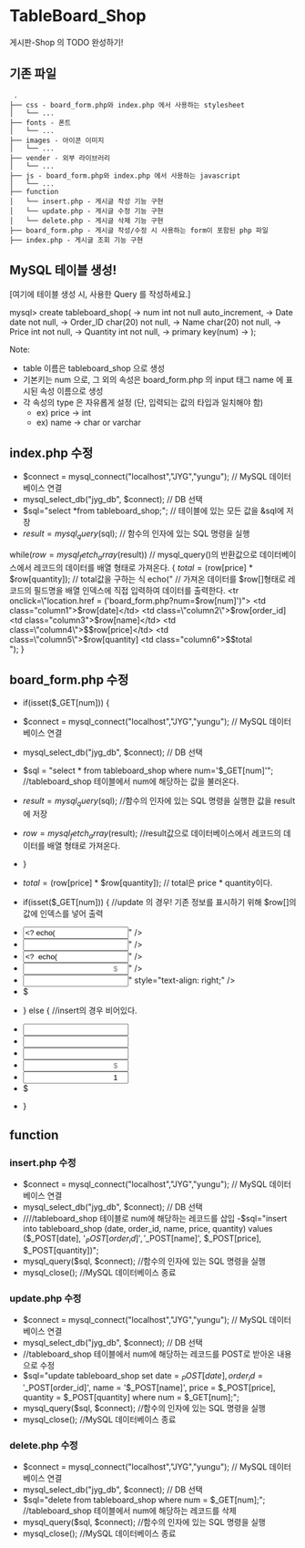 # TableBoard_Shop
게시판-Shop 의 TODO 완성하기!

## 기존 파일
```
 .
├── css - board_form.php와 index.php 에서 사용하는 stylesheet
│   └── ...
├── fonts - 폰트
│   └── ...
├── images - 아이콘 이미지
│   └── ...
├── vender - 외부 라이브러리
│   └── ...
├── js - board_form.php와 index.php 에서 사용하는 javascript
│   └── ...
├── function
│   └── insert.php - 게시글 작성 기능 구현
│   └── update.php - 게시글 수정 기능 구현
│   └── delete.php - 게시글 삭제 기능 구현
├── board_form.php - 게시글 작성/수정 시 사용하는 form이 포함된 php 파일
├── index.php - 게시글 조회 기능 구현
```

## MySQL 테이블 생성!

[여기에 테이블 생성 시, 사용한 Query 를 작성하세요.]

mysql> create tableboard_shop(
    -> num int not null auto_increment,
    -> Date date not null,
    -> Order_ID char(20) not null,
    -> Name char(20) not null,
    -> Price int not null,
    -> Quantity int not null,
    -> primary key(num)
    -> );



Note: 
- table 이름은 tableboard_shop 으로 생성
- 기본키는 num 으로, 그 외의 속성은 board_form.php 의 input 태그 name 에 표시된 속성 이름으로 생성
- 각 속성의 type 은 자유롭게 설정 (단, 입력되는 값의 타입과 일치해야 함)
    - ex) price -> int
    - ex) name -> char or varchar
    
## index.php 수정

- $connect = mysql_connect("localhost","JYG","yungu");  // MySQL 데이터베이스 연결
- mysql_select_db("jyg_db", $connect);  // DB 선택
- $sql="select *from tableboard_shop;";   // 테이블에 있는 모든 값을 &sql에 저장
- $result=mysql_query($sql);   //  함수의 인자에 있는 SQL 명령을 실행


while($row=mysql_fetch_array($result))  // mysql_query()의 반환값으로 데이터베이스에서 레코드의 데이터를 배열 형태로 가져온다.
{
     $total = ($row[price] * $row[quantity]);  // total값을 구하는 식
     echo("                      // 가져온 데이터를 $row[]형태로 레코드의 필드명을 배열 인덱스에 직접 입력하여 데이터를 출력한다.
         <tr onclick=\"location.href = ('board_form.php?num=$row[num]')\">
         <td class=\"column1\">$row[date]</td>
         <td class=\"column2\">$row[order_id]</td>
         <td class=\"column3\">$row[name]</td>
         <td class=\"column4\">$$row[price]</td>
         <td class=\"column5\">$row[quantity]</td>
         <td class=\"column6\">$$total</td>
         </tr>                    
     ");
}



## board_form.php 수정
- if(isset($_GET[num])) {   
-    $connect = mysql_connect("localhost","JYG","yungu");        // MySQL 데이터베이스 연결
-    mysql_select_db("jyg_db", $connect);        // DB 선택
-    $sql = "select * from tableboard_shop where num='$_GET[num]'";      //tableboard_shop 테이블에서 num에 해당하는 값을 불러온다.
-    $result = mysql_query($sql);        //함수의 인자에 있는 SQL 명령을 실행한 값을 result에 저장
-    $row = mysql_fetch_array($result);      //result값으로 데이터베이스에서 레코드의 데이터를 배열 형태로 가져온다.
- }



- $total = ($row[price] * $row[quantity]);        // total은 price * quantity이다.
- if(isset($_GET[num])) { //update 의 경우!   기존 정보를 표시하기 위해 $row[]의 값에 인덱스를 넣어 출력
    
-    <td class="column1"> <input name="date" type="text" value="<? echo("$row[date]");#TODO: 정보 표시 ?>" /> </td>
-    <td class="column2"> <input name="order_id" type="number" value="<? echo("$row[order_id]"); #TODO: 정보 표시 ?>" /> </td>
-    <td class="column3"> <input name="name" type="text" value="<?  echo("$row[name]"); #TODO: 정보 표시 ?>" /> </td>
-    <td class="column4"> <input name="price" type="number" placeholder="$" style="text-align: right;" value="<? echo("$row[price]");  #TODO: 정보 표시 ?>" /> </td>
-    <td class="column5"> <input name="quantity" type="number" value="<? echo("$row[quantity]"); #TODO: 정보 표시 ?>" style="text-align: right;" /> </td>
-    <td class="column6"> $<span id="total"> <? echo("$total"); #TODO: 정보 표시 ?> </span> </td>
    
- } else {        //insert의 경우  비어있다.  
-    <td class="column1"> <input name="date" type="text" /> </td>
-    <td class="column2"> <input name="order_id" type="number" /> </td>
-    <td class="column3"> <input name="name" type="text" /> </td>
-    <td class="column4"> <input name="price" type="number" placeholder="$" style="text-align: right;" /> </td>
-    <td class="column5"> <input name="quantity" type="number" value="1" style="text-align: right;" /> </td>
-    <td class="column6"> $<span id="total"></span> </td>   
- }





## function
### insert.php 수정

- $connect = mysql_connect("localhost","JYG","yungu");        // MySQL 데이터베이스 연결
- mysql_select_db("jyg_db", $connect);        // DB 선택
- ////tableboard_shop 테이블로 num에 해당하는 레코드를 삽입
-$sql="insert into tableboard_shop (date, order_id, name, price, quantity) values ($_POST[date], '$_POST[order_id]', '$_POST[name]', $_POST[price], $_POST[quantity])";
- mysql_query($sql, $connect);        //함수의 인자에 있는 SQL 명령을 실행
- mysql_close();      //MySQL 데이터베이스 종료


### update.php 수정

- $connect = mysql_connect("localhost","JYG","yungu");        // MySQL 데이터베이스 연결
- mysql_select_db("jyg_db", $connect);        // DB 선택
- //tableboard_shop 테이블에서 num에 해당하는 레코드를 POST로 받아온 내용으로 수정
- $sql="update tableboard_shop set date = $_POST[date], order_id = '$_POST[order_id]', name = '$_POST[name]', price = $_POST[price], quantity = $_POST[quantity] where num = $_GET[num];";
- mysql_query($sql, $connect);        //함수의 인자에 있는 SQL 명령을 실행
- mysql_close();          //MySQL 데이터베이스 종료


### delete.php 수정

- $connect = mysql_connect("localhost","JYG","yungu");        // MySQL 데이터베이스 연결
- mysql_select_db("jyg_db", $connect);        // DB 선택
- $sql="delete from tableboard_shop where num = $_GET[num];";     //tableboard_shop 테이블에서 num에 해당하는 레코드를 삭제
- mysql_query($sql, $connect);        //함수의 인자에 있는 SQL 명령을 실행
- mysql_close();      //MySQL 데이터베이스 종료
